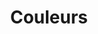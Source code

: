 ---
permalink: false
hideInSitemap: true
tags: level2
key: colors_fr
title: Couleurs
alternativetitle: Les couleurs des CFF.
redirect: /fr/foundation/colors/base-colors/
parent: foundation_fr
order: 2
---